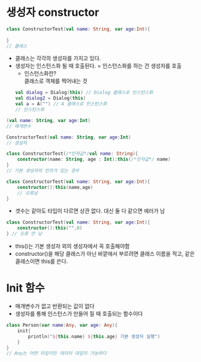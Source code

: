# 생성자 constructor

```kt
class ConstructorTest(val name: String, var age:Int){
    
}
// 클래스
```
- 클래스는 각각의 생성자를 가지고 있다.
- 생성자는 인스턴스화 될 때 호출된다. = 인스턴스화를 하는 건 생성자를 호출
    - 인스턴스화란?   
    클래스로 객체를 찍어내는 것
    ```kt
    val dialog = Dialog(this) // Dialog 클래스로 인스턴스화
    val dialog2 = Dialog(this)
    val a = A("") // A 클래스로 인스턴스화
    // 인스턴스화
    ```
```kt
(val name: String, var age:Int)
// 매개변수
```

```kt
ConstructorTest(val name: String, var age:Int)
// 생성자
```

```kt
class ConstructorTest(/*인자값*/val name: String){
    constructor(name: String, age : Int):this(/*인자값*/ name)
}
// 기본 생성자의 인자가 있는 경우
```

```kt
class ConstructorTest(val name: String, var age:Int){
    constructor():this(name,age)
    // 오류남
}
```
- 갯수는 같아도 타입이 다르면 상관 없다. 대신 둘 다 같으면 에러가 남   
```kt
class ConstructorTest(val name: String, var age:Int){
    constructor():this("",0)
} // 오류 안 남
```
- this()는 기본 생성자 외의 생성자에서 꼭 호출해야함
- constructor()을 해당 클래스가 아닌 바깥에서 부르려면 클래스 이름을 적고, 같은 클래스이면 this를 쓴다.   


# Init 함수
- 매개변수가 없고 반환되는 값이 없다
- 생성자를 통해 인스턴스가 만들어 질 때 호출되는 함수이다
```kt
class Person(var name:Any, var age: Any){
    init{
        println("${this.name} ${this.age} 기본 생성자 실행")
    }
}
// Any는 어떤 타입이든 데이터 대입이 가능하다
```

